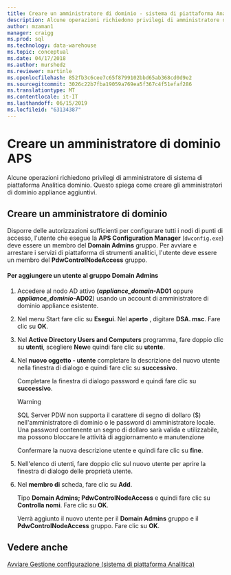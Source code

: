```yaml
---
title: Creare un amministratore di dominio - sistema di piattaforma Analitica | Microsoft Docs
description: Alcune operazioni richiedono privilegi di amministratore di sistema di piattaforma Analitica dominio. Questo spiega come creare gli amministratori di dominio appliance aggiuntivi.
author: mzaman1
manager: craigg
ms.prod: sql
ms.technology: data-warehouse
ms.topic: conceptual
ms.date: 04/17/2018
ms.author: murshedz
ms.reviewer: martinle
ms.openlocfilehash: 852fb3c6cee7c65f8799102bbd65ab368cd0d9e2
ms.sourcegitcommit: 3026c22b7fba19059a769ea5f367c4f51efaf286
ms.translationtype: MT
ms.contentlocale: it-IT
ms.lasthandoff: 06/15/2019
ms.locfileid: "63134387"
---
```

# <a name="create-an-aps-domain-administrator"></a>Creare un amministratore di dominio APS
Alcune operazioni richiedono privilegi di amministratore di sistema di piattaforma Analitica dominio. Questo spiega come creare gli amministratori di dominio appliance aggiuntivi.  
  
## <a name="create-a-domain-administrator"></a>Creare un amministratore di dominio  
Disporre delle autorizzazioni sufficienti per configurare tutti i nodi di punti di accesso, l'utente che esegue la **APS Configuration Manager** (`dwconfig.exe`) deve essere un membro del **Domain Admins** gruppo. Per avviare e arrestare i servizi di piattaforma di strumenti analitici, l'utente deve essere un membro del **PdwControlNodeAccess** gruppo.  
  
#### <a name="to-add-a-user-to-the-domain-admins-group"></a>Per aggiungere un utente al gruppo Domain Admins  
  
1.  Accedere al nodo AD attivo **(_appliance\_domain_-AD01** oppure  **_appliance\_dominio_-AD02**) usando un account di amministratore di dominio appliance esistente.  
  
2.  Nel menu Start fare clic su **Esegui**. Nel **aperto** , digitare **DSA. msc**. Fare clic su **OK**.  
  
3.  Nel **Active Directory Users and Computers** programma, fare doppio clic su **utenti**, scegliere **New**e quindi fare clic su **utente**.  
  
4.  Nel **nuovo oggetto - utente** completare la descrizione del nuovo utente nella finestra di dialogo e quindi fare clic su **successivo**.  
  
    Completare la finestra di dialogo password e quindi fare clic su **successivo**.  
  
    > [!WARNING]  
    > SQL Server PDW non supporta il carattere di segno di dollaro ($) nell'amministratore di dominio o le password di amministratore locale. Una password contenente un segno di dollaro sarà valida e utilizzabile, ma possono bloccare le attività di aggiornamento e manutenzione  
  
    Confermare la nuova descrizione utente e quindi fare clic su **fine**.  
  
5.  Nell'elenco di utenti, fare doppio clic sul nuovo utente per aprire la finestra di dialogo delle proprietà utente.  
  
6.  Nel **membro di** scheda, fare clic su **Add**.  
  
    Tipo **Domain Admins; PdwControlNodeAccess** e quindi fare clic su **Controlla nomi**. Fare clic su **OK**.  
  
    Verrà aggiunto il nuovo utente per il **Domain Admins** gruppo e il **PdwControlNodeAccess** gruppo. Fare clic su **OK**.  
  
## <a name="see-also"></a>Vedere anche  
[Avviare Gestione configurazione &#40;sistema di piattaforma Analitica&#41;](launch-the-configuration-manager.md)  
  
